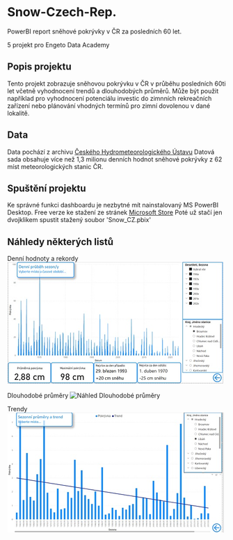 # Snow-Czech-Rep.
PowerBI report sněhové pokrývky v ČR za posledních 60 let.

5 projekt pro Engeto Data Academy

## Popis projektu
Tento projekt zobrazuje sněhovou pokrývku v ČR v průběhu posledních 60ti let včetně vyhodnocení trendů a dlouhodobých průměrů. Může být použit například pro vyhodnocení potenciálu investic do zimnních rekreačních zařízení nebo plánování vhodných termínů pro zimní dovolenou v dané lokalitě.

## Data
Data pochází z archivu [Českého Hydrometeorologického Ústavu](https://www.chmi.cz/historicka-data/pocasi/denni-data/Denni-data-dle-z.-123-1998-Sb#) Datová sada obsahuje více než 1,3 milionu denních hodnot sněhové pokrývky z 62 míst meteorologických stanic ČR.

## Spuštění projektu
Ke správné funkci dashboardu je nezbytné mít nainstalovaný MS PowerBI Desktop. Free verze ke stažení ze stránek [Microsoft Store](https://apps.microsoft.com/detail/9ntxr16hnw1t?hl=cs-cz&gl=CZ)
Poté už stačí jen dvojklikem spustit stažený soubor 'Snow_CZ.pbix'

## Náhledy některých listů
Denní hodnoty a rekordy
![Náhled Denní hodnoty a rekordy](Denní.png)

Dlouhodobé průměry
![Náhled Dlouhodobé průměry](Pr§měry.png)

Trendy
![Náhled Trendy](Trendy.png)
